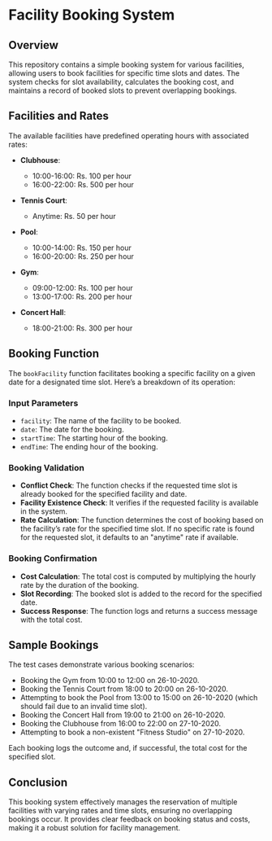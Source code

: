# Facility Booking System

## Overview

This repository contains a simple booking system for various facilities, allowing users to book facilities for specific time slots and dates. The system checks for slot availability, calculates the booking cost, and maintains a record of booked slots to prevent overlapping bookings.

## Facilities and Rates

The available facilities have predefined operating hours with associated rates:

- **Clubhouse**:
  - 10:00-16:00: Rs. 100 per hour
  - 16:00-22:00: Rs. 500 per hour

- **Tennis Court**:
  - Anytime: Rs. 50 per hour

- **Pool**:
  - 10:00-14:00: Rs. 150 per hour
  - 16:00-20:00: Rs. 250 per hour

- **Gym**:
  - 09:00-12:00: Rs. 100 per hour
  - 13:00-17:00: Rs. 200 per hour

- **Concert Hall**:
  - 18:00-21:00: Rs. 300 per hour

## Booking Function

The `bookFacility` function facilitates booking a specific facility on a given date for a designated time slot. Here’s a breakdown of its operation:

### Input Parameters
- `facility`: The name of the facility to be booked.
- `date`: The date for the booking.
- `startTime`: The starting hour of the booking.
- `endTime`: The ending hour of the booking.

### Booking Validation
- **Conflict Check**: The function checks if the requested time slot is already booked for the specified facility and date.
- **Facility Existence Check**: It verifies if the requested facility is available in the system.
- **Rate Calculation**: The function determines the cost of booking based on the facility’s rate for the specified time slot. If no specific rate is found for the requested slot, it defaults to an "anytime" rate if available.

### Booking Confirmation
- **Cost Calculation**: The total cost is computed by multiplying the hourly rate by the duration of the booking.
- **Slot Recording**: The booked slot is added to the record for the specified date.
- **Success Response**: The function logs and returns a success message with the total cost.

## Sample Bookings

The test cases demonstrate various booking scenarios:

- Booking the Gym from 10:00 to 12:00 on 26-10-2020.
- Booking the Tennis Court from 18:00 to 20:00 on 26-10-2020.
- Attempting to book the Pool from 13:00 to 15:00 on 26-10-2020 (which should fail due to an invalid time slot).
- Booking the Concert Hall from 19:00 to 21:00 on 26-10-2020.
- Booking the Clubhouse from 16:00 to 22:00 on 27-10-2020.
- Attempting to book a non-existent "Fitness Studio" on 27-10-2020.

Each booking logs the outcome and, if successful, the total cost for the specified slot.

## Conclusion

This booking system effectively manages the reservation of multiple facilities with varying rates and time slots, ensuring no overlapping bookings occur. It provides clear feedback on booking status and costs, making it a robust solution for facility management.
